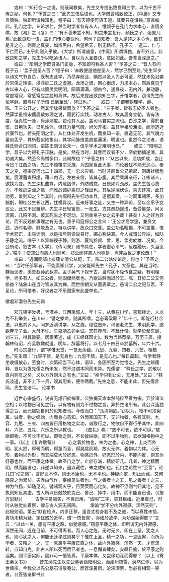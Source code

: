 <!-- { "loadSidebar": true } -->
　　或曰：“知行合一之说，则既闻教矣，先生又专提出致良知三字，以为千古不传之祕，何也？”予答之曰：“此先生悟后语也。大学既言格致诚正，《中庸》又专言慎独。独即所谓独知也，程子曰：‘有天德便可语王道，其要只在慎独。’意盖如此。孔门之学，专论求仁，然当时学者各有从人，惟颜子在孔门力求本心，直悟全体，故《易》之《复》曰：‘有不善未尝不知，知之未尝复行，频氏之子，殆庶几焉。’此致良知一语，盖孔门传心要诀也。何也？良知者，吾人是非之本心也，致其是非之心，则善之真妄，如辨黑白，希望希天，别无路径。孔子云：‘道二，仁与不仁而已。’出乎此则入乎彼。《大学》所谓诚意，《中庸》所谓慎独，皆不外此。此致良知之学，先生所以吃紧语人，自以为入圣要诀，意固如此。吾辈当深思之。”
　　或曰：“阳明之学既自圣门正脉，不知即可称圣人否？”予答之曰：“昔人有问程子云：‘孟子是圣人否？’程子曰：‘未敢便道他是圣人，然学已到至处。’先生早岁以诗文气节自负，既有志此学，乃尽弃前业，确然以圣人为必可至，然犹未免沿袭於宋儒之理语，浸淫於二氏之虚寂。龙场之谪，困心衡虑，力求本心，然后真见千古以来人心，只有此箇灵灵明明，圆圆满满，彻古今，通昼夜，无内外，兼动静，常虚常寂，常感常应之独知真体。故后来提出致良知三字，开悟学者，窃谓先生所论学脉，直与程子所谓‘已到至处’，非过也。”
　　或曰：“子谓我朝理学，薛、陈、王三公开之，然其学脉果皆同欤？”予答之曰：“三子者，皆有志於圣人者也。然薛学虽祖宋儒居敬穷理之说，而躬行实践，动准古人，故其居身立朝，皆有法度，但真性一脉，尚涉测度。若论其人品，盖司马君实之流也。白沙之学，得於自悟，日用功夫，已见性体，但其力量气魄，尚欠开拓。盖其学祖於濂溪，而所造近於康节也。若夫阳明之学，从仁体处开发生机，而良知一语，直造无前，其气魄力量似孟子，其斩截似陆象山，其学问脉络盖直接濂溪、明道也。虽然今之论者，语薛氏则合口同词，语陈王则议论未一，信乎学术之难明也已。”
　　或曰：“阳明之学，吾子以为得孔子正脉，是矣。然在当时，其訾而议者不少，至於勦擒逆濠，其功诚大矣。然至今尚憎多口，此何故也？”予答之曰：“从古以来，忌功妒成，岂止今日？江西之功，先生不顾覆宗灭族，为国家当此大事，而论者犹不能无忌心。奉天之变，德宗叹河北二十四郡，无一忠义应者。当时非颜鲁公兄弟起，则唐社稷危矣。宸濠蓄谋积虑，藉口内诏，左右亲信，皆其心腹。其后乘舆亲征，江彬诸人，欲挟为变。先生深机曲算，内戢凶倖，外防贼党，日夜如对劲敌。盖先生苦心费力，不难於逆濠之擒，而难於调护乘舆之轻出也。其后逆濠伏诛，乘舆还京，此其功劳，谁则知之？当其时，内阁衔先生归功本兵，遂扼其赏，一时同事诸臣，多加黜削，即桂公生长江西，犹横异议。近来好事之徒，又生一种异论，至以金帛子女议公，此又不足置辨。先生平日轻富贵，一死生。方其疏劾逆瑾，备受箠楚，问关流离，几陷不测。彼其死生之不足动，又何金帛子女之云乎哉！甚矣！人之好为异论，而不反观於事理之有无也。善乎司寇郑公之言曰：‘王公才高学邃，兼资文武，近时名卿，鲜能及之，特以讲学，故众口交訾。盖公功名昭揭，不可盖覆，惟学术邪正，未易诠测，以是指斥则谗说易行，媚心称快耳。今人咸谓公异端，如陆子静之流。嗟乎！以异端视子静，则游、夏纯於颜、曾，思、孟劣於雄、况矣。今公所论，叙古本《大学》、《传习录》诸书具在，学者虚心平气，反覆融玩，久当见之。’嗟乎！使郑公而愚人也则可，郑公而非愚人也则是，岂非后世之定论哉！”
　　或曰：“近闻祠部止拟薛文清公从祀，王、陈二公姑俟论定，何也？”予答之曰：“当时任部事者，不能素知此学，又安能知先生？孔子，大圣也，其在当时，群而议者，奚啻叔孙武叔辈。孟子英气下视千古，当时犹不免传食之疑。有明理学，尚多有人，如三公者，则固傑然者也。乃欲进薛而迟於王、陈，其於二公又何损益？陆象山在当时皆议其为禅，而世宗朝又从而表章之。愚谓二公之祀与否，不足论，所可惜者，好议者之不乐国家有此盛举也。”

徵君邓潜谷先生元锡

　　邓元锡字汝极，号潜谷，江西南城人。年十三，从黄在川学，喜观经史，人以为不利举业，在川曰：“譬之豢龙，随其所嗜，岂必膏粱耶？”年十七，即能行社仓法，以惠其乡人。闻罗近溪讲学，从之游。继往吉州，谒诸老先生，求明此学，遂欲弃举子业。大母不许。举嘉靖乙卯乡试。志在养母，不赴计偕。就学於邹东廓、刘三五，得其旨要。居家著述，成《五经绎函史》。数为当路荐举，万历壬辰，授翰林待诏，府县敦趣就道。明年，辞墓将行，以七月十四日卒於墓所，年六十六。
　　时心宗盛行，谓“学惟无觉，一觉无余蕴，九思、九容、四教、六艺，桎梏也。”先生谓：“九容不修，是无身也；九思不慎，是无心也。”每日晨起，令学者静坐收摄放心，至食时，次第问当下心体，语毕，各因所至为觉悟之。先生之辨儒释，自以为发先儒之所未发，然不过谓本同而末异。先儒谓：“释氏之学，於敬以直内则有之矣，义以方外则未之有也。”又曰：“禅学只到止处，无用处。”又曰：“释氏谈道，非不上下一贯，观其用处，便作两截。”先生之意，不能出此，但先儒言简，先生言洁耳。
论学书

　　近世心宗盛行，说者无虑归於禅乘。公独揭天命本然纯粹至善为宗，异於诸法空相；以格物日可见之行，以有物有则为不过物之旨，异於空诸所有。此公深造独得之旨，而元锡窃自附於见知者也。今改而曰：“荡清物欲。”窃以为，物不可须臾离。诚者，物之终始，内而身心意知，外而家国天下，无非物者，各有其则。九容、九思、三省、四勿皆日用格物之实功，诚致行之，物欲自不得行乎其中，此四科、六艺、五礼、六乐之所以教也。
　　《曲礼》称：“敖不可长，欲不可纵。”敖欲即物，不可长不可纵，即物之则，不长敖纵欲，即不过乎物则。去欲固格物中之一事。（以上《复许敬菴》）
　　心之着於物也，神为之也。心之神，上炎而外明，犹火然，得膏而明，得薰而香，得臭腐而羶，故火无体，着物以为体。心无形，着物以为形，而其端莫大於好恶。物感於外，好恶形於内，不能内反，则其为好恶也作，而平康之体微。故圣门之学，止於存诚，精於研几。几者，神之精而明，微而幽者也，非逆以知来，退以藏往，未之或知也。孔门之论性曰“至善”，论几曰“动之微”，言好恶不作，则无不康也，无不平也。神疑而定，知止而藏，又何感应之为累矣。夫浮由气作，妄缘见生者也。气之善者十之五，见之善者十之三，神为气扬，知随见流，譬诸观火乎，目荧荧而心化矣。故神不浮则气归其宅，见不执则知反其虚。古人所以日兢兢於克己、舍己、择中、用中，而不能自已也。（《报万思默》）
　　古学平易简实，不离日用，“诚明”二字，实其枢纽。近里着己，时时从独觉处着察，俾与古人洞无间隔。
　　承谕“学不分内外寂感，浑然天则”，此极则语。第云“默自检点，内多迁移，虽吾丈检身若不及之诚，而以真性未悟，真功未精为疑，定犹惑於近学。谓‘一悟皆真’，亦纽於故学，为功深始得耶？”又云：“过此一关，想有平康之路，似犹悬臆。”窃意平康之体，即所谓无内外寂感，浑然无间，近在目前，不可得离者。而人心之危，无时无乡，即在上圣，犹之人也，则心犹之人，何能无迁移过则矣乎？惟在上圣，精一之功，一息匪懈，而所为学者，又精之一之，无一息离乎平康正直之体，故内外寂感，浑然一天，才有流转，自知自克。此古人所以死而后已者也。一息懈者肆矣，安肆日偷，於平康之则远矣。则平康实际，固非可一悟皆真，平康本体，又岂缘功深而得耶？（以上《寄王秦关书》）
　　昔东廓先生以先公墓表诣阳明公，而虔州夜雪，涣然仁体，以为世儒宗。今我公以先公墓石诣敬菴公，而苕溪暑雨，沦浃深至，当必有相观一笑者。（《答张亲屏书》）
